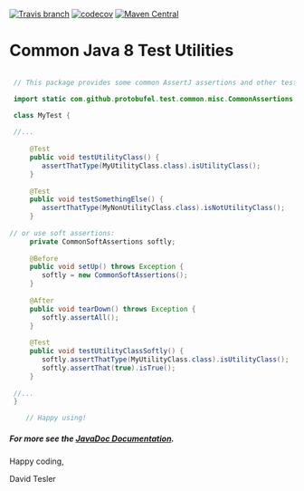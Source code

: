 [![Travis branch](https://img.shields.io/travis/protobufel/java-common-test/master.svg?style=plastic)](https://travis-ci.org/protobufel/java-common-test)
[![codecov](https://codecov.io/gh/protobufel/java-common-test/branch/master/graph/badge.svg)](https://codecov.io/gh/protobufel/java-common-test)
[![Maven Central](https://img.shields.io/maven-central/v/com.github.protobufel/java-common-test.svg?style=plastic)](https://search.maven.org/#search%7Cga%7C1%7Ca%3A%22java-common-test%22)

# Common Java 8 Test Utilities #


```java

 // This package provides some common AssertJ assertions and other test utilities.

 import static com.github.protobufel.test.common.misc.CommonAssertions;

 class MyTest {
     
 //...
 
     @Test
     public void testUtilityClass() {
        assertThatType(MyUtilityClass.class).isUtilityClass();
     }
     
     @Test
     public void testSomethingElse() {
        assertThatType(MyNonUtilityClass.class).isNotUtilityClass();
     }
     
// or use soft assertions:
     private CommonSoftAssertions softly;
 
     @Before
     public void setUp() throws Exception {
        softly = new CommonSoftAssertions();
     }
 
     @After
     public void tearDown() throws Exception {
        softly.assertAll();
     }
     
     @Test
     public void testUtilityClassSoftly() {
        softly.assertThatType(MyUtilityClass.class).isUtilityClass();
        softly.assertThat(true).isTrue();
     }
          
 //...
 }

    // Happy using!

```

##### For more see the [JavaDoc Documentation](https://protobufel.github.io/java-common-test/javadoc/ "JavaDoc and more").  

Happy coding,

David Tesler
